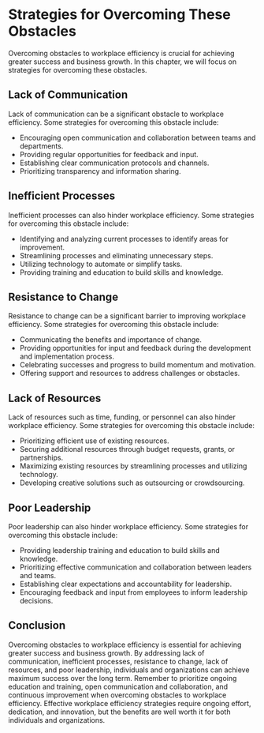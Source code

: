 Strategies for Overcoming These Obstacles
==================================================================================================

Overcoming obstacles to workplace efficiency is crucial for achieving greater success and business growth. In this chapter, we will focus on strategies for overcoming these obstacles.

Lack of Communication
---------------------

Lack of communication can be a significant obstacle to workplace efficiency. Some strategies for overcoming this obstacle include:

* Encouraging open communication and collaboration between teams and departments.
* Providing regular opportunities for feedback and input.
* Establishing clear communication protocols and channels.
* Prioritizing transparency and information sharing.

Inefficient Processes
---------------------

Inefficient processes can also hinder workplace efficiency. Some strategies for overcoming this obstacle include:

* Identifying and analyzing current processes to identify areas for improvement.
* Streamlining processes and eliminating unnecessary steps.
* Utilizing technology to automate or simplify tasks.
* Providing training and education to build skills and knowledge.

Resistance to Change
--------------------

Resistance to change can be a significant barrier to improving workplace efficiency. Some strategies for overcoming this obstacle include:

* Communicating the benefits and importance of change.
* Providing opportunities for input and feedback during the development and implementation process.
* Celebrating successes and progress to build momentum and motivation.
* Offering support and resources to address challenges or obstacles.

Lack of Resources
-----------------

Lack of resources such as time, funding, or personnel can also hinder workplace efficiency. Some strategies for overcoming this obstacle include:

* Prioritizing efficient use of existing resources.
* Securing additional resources through budget requests, grants, or partnerships.
* Maximizing existing resources by streamlining processes and utilizing technology.
* Developing creative solutions such as outsourcing or crowdsourcing.

Poor Leadership
---------------

Poor leadership can also hinder workplace efficiency. Some strategies for overcoming this obstacle include:

* Providing leadership training and education to build skills and knowledge.
* Prioritizing effective communication and collaboration between leaders and teams.
* Establishing clear expectations and accountability for leadership.
* Encouraging feedback and input from employees to inform leadership decisions.

Conclusion
----------

Overcoming obstacles to workplace efficiency is essential for achieving greater success and business growth. By addressing lack of communication, inefficient processes, resistance to change, lack of resources, and poor leadership, individuals and organizations can achieve maximum success over the long term. Remember to prioritize ongoing education and training, open communication and collaboration, and continuous improvement when overcoming obstacles to workplace efficiency. Effective workplace efficiency strategies require ongoing effort, dedication, and innovation, but the benefits are well worth it for both individuals and organizations.
